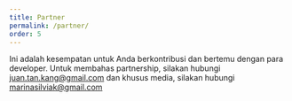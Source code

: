 ```yaml
---
title: Partner
permalink: /partner/
order: 5
---
```


Ini adalah kesempatan untuk Anda berkontribusi dan bertemu dengan para developer.
Untuk membahas partnership, silakan hubungi juan.tan.kang@gmail.com
dan khusus media, silakan hubungi marinasilviak@gmail.com
